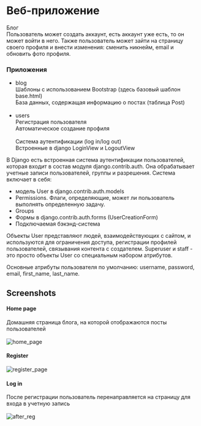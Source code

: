 # Веб-приложение 
Блог<br>
Пользователь может создать аккаунт, есть аккаунт уже есть,
то он может войти в него.
Также пользователь может зайти на страницу своего профиля и внести изменения: сменить никнейм, 
email и обновить фото профиля.

### Приложения
- blog<br>
Шаблоны с использованием Bootstrap (здесь базовый шаблон base.html)<br>
База данных, содержащая информацию о постах (таблица Post)<br><br>
- users<br> 
Регистрация пользователя<br>
Автоматическое создание профиля
<br><br>
Система аутентификации (log in/log out)<br>
Встроенные в django LoginView и LogoutView

  
В Django есть встроенная система аутентификации пользователей, которая входит в состав модуля django.contrib.auth.
Она обрабатывает учетные записи пользователей, группы и разрешения.
Система включает в себя:
- модель User в django.contrib.auth.models
- Permissions. Флаги, определяющие, может ли пользователь выполнять определенную задачу.
- Groups
- Формы в django.contrib.auth.forms (UserCreationForm)
- Подключаемая бэкэнд-система

Объекты User представляют людей, взаимодействующих с сайтом, и используются для ограничения доступа, регистрации профилей пользователей, 
связывания контента с создателем. Superuser и staff - это просто объекты User со специальным набором атрибутов.

Основные атрибуты пользователя по умолчанию: username, password, email, first_name, last_name.


## Screenshots
#### Home page
Домашняя страница блога, на которой отображаются посты пользователей<br><br>
![home_page](https://user-images.githubusercontent.com/55577096/182869552-4560f7a3-0a04-48d5-8c4b-cfbedabe8b5a.png)
#### Register
![register_page](https://user-images.githubusercontent.com/55577096/182869620-1efd0082-6c78-47b2-b546-1e05004d1ef6.png)
#### Log in
После регистрации пользователь перенаправляется на страницу для входа в учетную запись<br><br>
![after_reg](https://user-images.githubusercontent.com/55577096/182869640-448f0320-53f8-4371-9ddc-298687740587.png)
